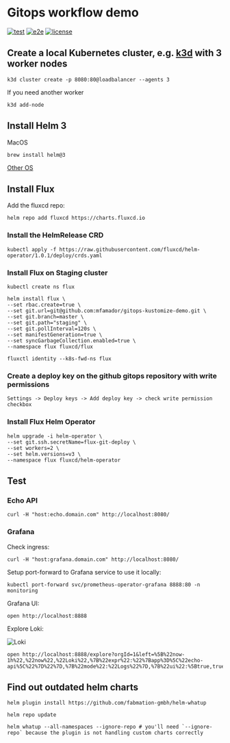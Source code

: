 # Gitops workflow demo

[![test](https://github.com/mfamador/gitops-demo/workflows/test/badge.svg)](https://github.com/mfamador/gitops-demo/actions)
[![e2e](https://github.com/mfamador/gitops-demo/workflows/e2e/badge.svg)](https://github.com/mfamador/gitops-demo/actions)
[![license](https://img.shields.io/github/license/mfamador/gitops-demo.svg)](https://github.com/mfamador/gitops-demo/blob/main/LICENSE)


## Create a local Kubernetes cluster, e.g. [k3d](https://k3d.io/#installation) with 3 worker nodes

    k3d cluster create -p 8080:80@loadbalancer --agents 3

If you need another worker
    
    k3d add-node

## Install Helm 3

MacOS
    
    brew install helm@3

[Other OS](https://helm.sh/docs/intro/install/)

## Install Flux


Add the fluxcd repo:

    helm repo add fluxcd https://charts.fluxcd.io

### Install the HelmRelease CRD

    kubectl apply -f https://raw.githubusercontent.com/fluxcd/helm-operator/1.0.1/deploy/crds.yaml

### Install Flux on Staging cluster
```
kubectl create ns flux

helm install flux \
--set rbac.create=true \
--set git.url=git@github.com:mfamador/gitops-kustomize-demo.git \
--set git.branch=master \
--set git.path="staging" \
--set git.pollInterval=120s \
--set manifestGeneration=true \
--set syncGarbageCollection.enabled=true \
--namespace flux fluxcd/flux 

fluxctl identity --k8s-fwd-ns flux
```

### Create a deploy key on the github gitops repository with write permissions

    Settings -> Deploy keys -> Add deploy key -> check write permission checkbox

### Install Flux Helm Operator
```
helm upgrade -i helm-operator \
--set git.ssh.secretName=flux-git-deploy \
--set workers=2 \
--set helm.versions=v3 \
--namespace flux fluxcd/helm-operator 
````

## Test

### Echo API
```
curl -H "host:echo.domain.com" http://localhost:8080/
```

### Grafana

Check ingress:
```
curl -H "host:grafana.domain.com" http://localhost:8080/
```

Setup port-forward to Grafana service to use it locally:
```
kubectl port-forward svc/prometheus-operator-grafana 8888:80 -n monitoring
```

Grafana UI:
```
open http://localhost:8888
```

Explore Loki:

![Loki](assets/loki.png "Loki")

```
open http://localhost:8888/explore?orgId=1&left=%5B%22now-1h%22,%22now%22,%22Loki%22,%7B%22expr%22:%22%7Bapp%3D%5C%22echo-api%5C%22%7D%22%7D,%7B%22mode%22:%22Logs%22%7D,%7B%22ui%22:%5Btrue,true,true,%22none%22%5D%7D%5D
```


## Find out outdated helm charts

```
helm plugin install https://github.com/fabmation-gmbh/helm-whatup

helm repo update

helm whatup --all-namespaces --ignore-repo # you'll need `--ignore-repo` because the plugin is not handling custom charts correctly
```
